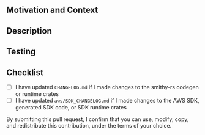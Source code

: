 ## Motivation and Context
<!--- Why is this change required? What problem does it solve? -->
<!--- If it fixes an open issue, please link to the issue here -->

## Description
<!--- Describe your changes in detail -->

## Testing
<!--- Please describe in detail how you tested your changes -->
<!--- Include details of your testing environment, and the tests you ran to -->
<!--- see how your change affects other areas of the code, etc. -->

## Checklist
- [ ] I have updated `CHANGELOG.md` if I made changes to the smithy-rs codegen or runtime crates
- [ ] I have updated `aws/SDK_CHANGELOG.md` if I made changes to the AWS SDK, generated SDK code, or SDK runtime crates

By submitting this pull request, I confirm that you can use, modify, copy, and redistribute this contribution, under the terms of your choice.
